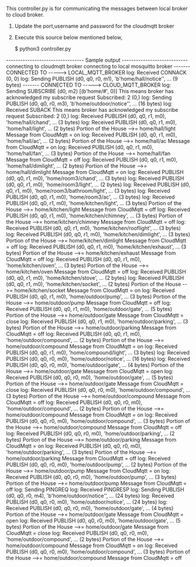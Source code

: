 This controller.py is for communicating the messages between local broker to cloud broker.


1. Update the port,username and password for the cloudmqtt broker


2. Execute this source below mentioned below,

	$ python3 controller.py




--------------------------------- Sample output ----------------------------
connecting to cloudmqtt broker
connecting to local mosquitto broker
 ------- CONNECTED TO ----->  LOCAL_MQTT_BROKER
log:  Received CONNACK (0, 0)
log:  Sending PUBLISH (d0, q0, r0, m1), 'b'home/hall/notice'', ... (9 bytes)
 ------- CONNECTED TO ----->  CLOUD_MQTT_BROKER
log:  Sending SUBSCRIBE (d0, m2) [(b'home/#', 0)]
This means broker has acknowledged my subscribe request
Subscribed: 2 (0,)
log:  Sending PUBLISH (d0, q0, r0, m3), 'b'home/outdoor/notice'', ... (16 bytes)
log:  Received SUBACK
This means broker has acknowledged my subscribe request
Subscribed: 2 (0,)
log:  Received PUBLISH (d0, q0, r1, m0), 'home/hall/chand', ...  (3 bytes)
log:  Received PUBLISH (d0, q0, r1, m0), 'home/hall/light', ...  (2 bytes)
Portion of the House -->= home/hall/light
Message from CloudMqtt = on
log:  Received PUBLISH (d0, q0, r1, m0), 'home/hall/ac', ...  (2 bytes)
Portion of the House -->= home/hall/ac
Message from CloudMqtt = on
log:  Received PUBLISH (d0, q0, r1, m0), 'home/hall/fan', ...  (3 bytes)
Portion of the House -->= home/hall/fan
Message from CloudMqtt = off
log:  Received PUBLISH (d0, q0, r1, m0), 'home/hall/dimlight', ...  (2 bytes)
Portion of the House -->= home/hall/dimlight
Message from CloudMqtt = on
log:  Received PUBLISH (d0, q0, r1, m0), 'home/room3/chand', ...  (3 bytes)
log:  Received PUBLISH (d0, q0, r1, m0), 'home/room3/light', ...  (2 bytes)
log:  Received PUBLISH (d0, q0, r1, m0), 'home/room3/bathroom/light', ...  (3 bytes)
log:  Received PUBLISH (d0, q0, r1, m0), 'home/room3/ac', ...  (3 bytes)
log:  Received PUBLISH (d0, q0, r1, m0), 'home/kitchen/light', ...  (3 bytes)
Portion of the House -->= home/kitchen/light
Message from CloudMqtt = off
log:  Received PUBLISH (d0, q0, r1, m0), 'home/kitchen/chimney', ...  (3 bytes)
Portion of the House -->= home/kitchen/chimney
Message from CloudMqtt = off
log:  Received PUBLISH (d0, q0, r1, m0), 'home/kitchen/rooflight', ...  (3 bytes)
log:  Received PUBLISH (d0, q0, r1, m0), 'home/kitchen/dimlight', ...  (3 bytes)
Portion of the House -->= home/kitchen/dimlight
Message from CloudMqtt = off
log:  Received PUBLISH (d0, q0, r1, m0), 'home/kitchen/exhaust', ...  (3 bytes)
Portion of the House -->= home/kitchen/exhaust
Message from CloudMqtt = off
log:  Received PUBLISH (d0, q0, r1, m0), 'home/kitchen/oven', ...  (3 bytes)
Portion of the House -->= home/kitchen/oven
Message from CloudMqtt = off
log:  Received PUBLISH (d0, q0, r1, m0), 'home/kitchen/stove', ...  (2 bytes)
log:  Received PUBLISH (d0, q0, r1, m0), 'home/kitchen/socket', ...  (2 bytes)
Portion of the House -->= home/kitchen/socket
Message from CloudMqtt = on
log:  Received PUBLISH (d0, q0, r1, m0), 'home/outdoor/pump', ...  (3 bytes)
Portion of the House -->= home/outdoor/pump
Message from CloudMqtt = off
log:  Received PUBLISH (d0, q0, r1, m0), 'home/outdoor/gate', ...  (5 bytes)
Portion of the House -->= home/outdoor/gate
Message from CloudMqtt = close
log:  Received PUBLISH (d0, q0, r1, m0), 'home/outdoor/parking', ...  (3 bytes)
Portion of the House -->= home/outdoor/parking
Message from CloudMqtt = off
log:  Received PUBLISH (d0, q0, r1, m0), 'home/outdoor/compound', ...  (2 bytes)
Portion of the House -->= home/outdoor/compound
Message from CloudMqtt = on
log:  Received PUBLISH (d0, q0, r1, m0), 'home/compound/light', ...  (3 bytes)
log:  Received PUBLISH (d0, q0, r0, m0), 'home/outdoor/notice', ...  (16 bytes)
log:  Received PUBLISH (d0, q0, r0, m0), 'home/outdoor/gate', ...  (4 bytes)
Portion of the House -->= home/outdoor/gate
Message from CloudMqtt = open
log:  Received PUBLISH (d0, q0, r0, m0), 'home/outdoor/gate', ...  (5 bytes)
Portion of the House -->= home/outdoor/gate
Message from CloudMqtt = close
log:  Received PUBLISH (d0, q0, r0, m0), 'home/outdoor/compound', ...  (3 bytes)
Portion of the House -->= home/outdoor/compound
Message from CloudMqtt = off
log:  Received PUBLISH (d0, q0, r0, m0), 'home/outdoor/compound', ...  (2 bytes)
Portion of the House -->= home/outdoor/compound
Message from CloudMqtt = on
log:  Received PUBLISH (d0, q0, r0, m0), 'home/outdoor/compound', ...  (3 bytes)
Portion of the House -->= home/outdoor/compound
Message from CloudMqtt = off
log:  Received PUBLISH (d0, q0, r0, m0), 'home/outdoor/parking', ...  (2 bytes)
Portion of the House -->= home/outdoor/parking
Message from CloudMqtt = on
log:  Received PUBLISH (d0, q0, r0, m0), 'home/outdoor/parking', ...  (3 bytes)
Portion of the House -->= home/outdoor/parking
Message from CloudMqtt = off
log:  Received PUBLISH (d0, q0, r0, m0), 'home/outdoor/pump', ...  (2 bytes)
Portion of the House -->= home/outdoor/pump
Message from CloudMqtt = on
log:  Received PUBLISH (d0, q0, r0, m0), 'home/outdoor/pump', ...  (3 bytes)
Portion of the House -->= home/outdoor/pump
Message from CloudMqtt = off
log:  Sending PINGREQ
log:  Received PINGRESP
log:  Sending PUBLISH (d0, q0, r0, m4), 'b'home/outdoor/notice'', ... (24 bytes)
log:  Received PUBLISH (d0, q0, r0, m0), 'home/outdoor/notice', ...  (24 bytes)
log:  Received PUBLISH (d0, q0, r0, m0), 'home/outdoor/gate', ...  (4 bytes)
Portion of the House -->= home/outdoor/gate
Message from CloudMqtt = open
log:  Received PUBLISH (d0, q0, r0, m0), 'home/outdoor/gate', ...  (5 bytes)
Portion of the House -->= home/outdoor/gate
Message from CloudMqtt = close
log:  Received PUBLISH (d0, q0, r0, m0), 'home/outdoor/compound', ...  (2 bytes)
Portion of the House -->= home/outdoor/compound
Message from CloudMqtt = on
log:  Received PUBLISH (d0, q0, r0, m0), 'home/outdoor/compound', ...  (3 bytes)
Portion of the House -->= home/outdoor/compound
Message from CloudMqtt = off
